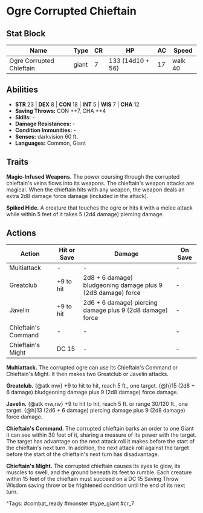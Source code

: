 # Ogre Corrupted Chieftain

## Stat Block

| Name | Type | CR | HP | AC | Speed |
|------|------|----|----|----|-------|
| Ogre Corrupted Chieftain | giant | 7 | 133 (14d10 + 56) | 17 | walk 40 |

## Abilities

- **STR** 23 | **DEX** 8 | **CON** 18 | **INT** 5 | **WIS** 7 | **CHA** 12
- **Saving Throws:** CON ++7, CHA ++4  
- **Skills:** -  
- **Damage Resistances:** -  
- **Condition Immunities:** -  
- **Senses:** darkvision 60 ft.  
- **Languages:** Common, Giant

## Traits

**Magic-Infused Weapons.** The power coursing through the corrupted chieftain's veins flows into its weapons. The chieftain's weapon attacks are magical. When the chieftain hits with any weapon, the weapon deals an extra 2d8 damage force damage (included in the attack).

**Spiked Hide.** A creature that touches the ogre or hits it with a melee attack while within 5 feet of it takes 5 (2d4 damage) piercing damage.


## Actions

| Action | Hit or Save | Damage | On Save |
|--------|--------------|--------|----------|
| Multiattack | - | - | - |
| Greatclub | +9 to hit | 2d8 + 6 damage) bludgeoning damage plus 9 (2d8 damage) force | - |
| Javelin | +9 to hit | 2d6 + 6 damage) piercing damage plus 9 (2d8 damage) force | - |
| Chieftain's Command | - | - | - |
| Chieftain's Might | DC 15 | - | - |

**Multiattack.** The corrupted ogre can use its Chieftain's Command or Chieftain's Might. It then makes two Greatclub or Javelin attacks.

**Greatclub.** {@atk mw} +9 to hit to hit, reach 5 ft., one target. {@h}15 (2d8 + 6 damage) bludgeoning damage plus 9 (2d8 damage) force damage.

**Javelin.** {@atk mw,rw} +9 to hit to hit, reach 5 ft. or range 30/120 ft., one target. {@h}13 (2d6 + 6 damage) piercing damage plus 9 (2d8 damage) force damage.

**Chieftain's Command.** The corrupted chieftain barks an order to one Giant it can see within 30 feet of it, sharing a measure of its power with the target. The target has advantage on the next attack roll it makes before the start of the chieftain's next turn. In addition, the next attack roll against the target before the start of the chieftain's next turn has disadvantage.

**Chieftain's Might.** The corrupted chieftain causes its eyes to glow, its muscles to swell, and the ground beneath its feet to rumble. Each creature within 15 feet of the chieftain must succeed on a DC 15 Saving Throw Wisdom saving throw or be frightened condition until the end of its next turn.


^Tags: #combat_ready #monster #type_giant #cr_7
